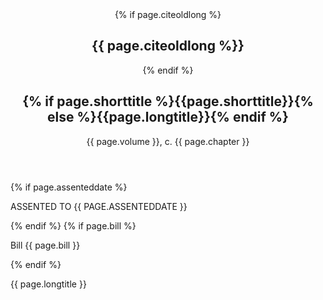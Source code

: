 <header>
{% if page.citeoldlong %}<h2 class="cite-old-long">{{ page.citeoldlong %}}</h2>{% endif %}
  <h2 class="title-of-act" id="top">{% if page.shorttitle %}{{page.shorttitle}}{% else %}{{page.longtitle}}{% endif %}</h2>
  <p class="chapter-number">{{ page.volume }}, c. {{ page.chapter }}</p>
</header>
{% if page.assenteddate %}
  <p class="assented-date" style="text-transform:uppercase;">
    Assented to {{ page.assenteddate }}
  </p>
{% endif %}
{% if page.bill %}
  <p class="bill-num">Bill {{ page.bill }}</p>
{% endif %}
<p id="id-lt" class="long-title">{{ page.longtitle }}</p>
